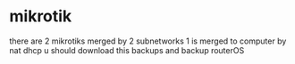 # mikrotik
there are 2 mikrotiks merged by 2 subnetworks
1 is merged to computer by nat dhcp
u should download this backups and backup routerOS
